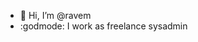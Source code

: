 - :wave: Hi, I’m @ravem
- :godmode: I work as freelance sysadmin

<!---
ravem/ravem is a ✨ special ✨ repository because its `README.md` (this file) appears on your GitHub profile.
You can click the Preview link to take a look at your changes.
--->
